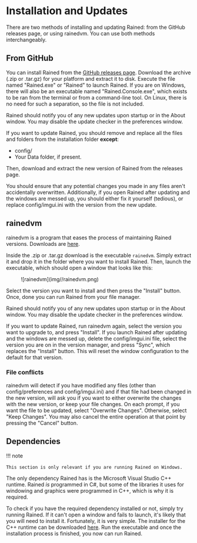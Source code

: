 # Installation and Updates
There are two methods of installing and updating Rained: from the GitHub releases page, or using rainedvm. You can use both methods interchangeably.

## From GitHub
You can install Rained from the [GitHub releases page](https://github.com/pkhead/rained/releases). Download the archive (.zip or .tar.gz) for your platform and extract it to disk. Execute the file named "Rained.exe" or "Rained" to launch Rained. If you are on Windows, there will also be an executable named "Rained.Console.exe", which exists to be ran from the terminal or from a command-line tool. On Linux, there is no need for such a separation, so the file is not included.

Rained should notify you of any new updates upon startup or in the About window. You may disable the update checker in the preferences window.

If you want to update Rained, you should remove and replace all the files and folders from the installation folder **except**:

- config/
- Your Data folder, if present.

Then, download and extract the new version of Rained from the releases page.

You should ensure that any potential changes you made in any files aren't accidentally overwritten. Additionally, if you open Rained after updating and the windows are messed up, you should either fix it yourself (tedious), or replace config/imgui.ini with the version from the new update.

## rainedvm
rainedvm is a program that eases the process of maintaining Rained versions. Downloads are [here](https://github.com/pkhead/rainedvm/releases).

Inside the .zip or .tar.gz download is the executable `rainedvm`. Simply extract it and drop it in the folder where you want to install Rained. Then, launch the executable, which should open a window that looks like this:

<figure markdown="span">
    ![rainedvm](img//rainedvm.png)
</figure>

Select the version you want to install and then press the "Install" button. Once, done you can run Rained from your file manager.

Rained should notify you of any new updates upon startup or in the About window. You may disable the update checker in the preferences window.

If you want to update Rained, run rainedvm again, select the version you want to upgrade to, and press "Install". If you launch Rained after updating and the windows are messed up, delete the config/imgui.ini file, select the version you are on in the version manager, and press "Sync", which replaces the "Install" button. This will reset the window configuration to the default for that version.

### File conflicts
rainedvm will detect if you have modified any files (other than config/preferences and config/imgui.ini) and if that file had been changed in the new version, will ask you if you want to either overwrite the changes with the new version, or keep your file changes. On each prompt, if you want the file to be updated, select "Overwrite Changes". Otherwise, select "Keep Changes". You may also cancel the entire operation at that point by pressing the "Cancel" button.

## Dependencies
!!! note

    This section is only relevant if you are running Rained on Windows.

The only dependency Rained has is the Microsoft Visual Studio C++ runtime. Rained *is* programmed in C#, but some of the libraries it uses for windowing and graphics were programmed in C++, which is why it is required.

To check if you have the required dependency installed or not, simply try running Rained. If it can't open a window and fails to launch, it's likely that you will need to install it. Fortunately, it is very simple. The installer for the C++ runtime can be downloaded [here](https://aka.ms/vs/17/release/vc_redist.x64.exe). Run the executable and once the installation process is finished, you now can run Rained.
